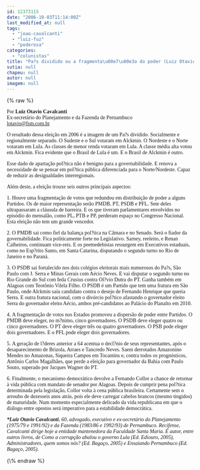 ```yaml
---
id: 12373115
date: "2006-10-03T11:14:00Z"
last_modified_at: null
tags:
  - "joao-cavalcanti"
  - "luiz-fuz"
  - "poderosa"
categories:
  - "colunistas"
title: "Pa?s dividido ou a fragmenta\u00e7\u00e3o do poder (Luiz Otavio Cavalcanti)"
sutia: null
chapeu: null
autor: null
imagem: null
---
```

{\% raw %}
<p><P><FONT face=Verdana>Por <STRONG>Luiz Otavio Cavalcanti</STRONG><BR>Ex-secretário do Planejamento e da Fazenda de Pernambuco<BR></FONT><A href=\"mailto:lotavio@fsm.com.br\"><FONT face=Verdana>lotavio@fsm.com.br</FONT></A></P></p>
<p><P><FONT face=Verdana>O resultado dessa eleição em 2006 é a imagem de um Pa?s dividido. Socialmente e regionalmente separado. O Sudeste e o Sul votaram em Alckmin. O Nordeste e o Norte votaram em Lula. As classes de menor renda votaram em Lula. A classe média alta votou em Alckmin. Fica evidente que o Brasil de Lula é um. E o Brasil de Alckmin é outro. </FONT></P></p>
<p><P><FONT face=Verdana>Esse dado de apartação pol?tica não é benigno para a governabilidade. E renova a necessidade de se pensar em pol?tica pública diferenciada para o Norte/Nordeste. Capaz de reduzir as desigualdades interregionais.</FONT></P></p>
<p><P><FONT face=Verdana>Além deste, a eleição trouxe seis outros principais aspectos:</FONT></P></p>
<p><P><FONT face=Verdana>1.&nbsp;Houve uma fragmentação de votos que redundou em distribuição de poder a alguns Partidos. Os de maior representação serão PMDB, PT, PSDB e PFL. Sete deles ultrapassaram a cláusula de barreira. E os que tiveram parlamentares envolvidos no episódio do mensalão, como PL, PTB e PP, perderam espaço no Congresso Nacional. Esta eleição não tem um grande vencedor.</FONT></P></p>
<p><P><FONT face=Verdana>2.&nbsp;O PMDB sai como fiel da balança pol?tica na Câmara e no Senado. Será o fiador da governabilidade. Fica politicamente forte no Legislativo. Sarney, reeleito, e Renan Calheiros, continuam vice-reis. E os peemedebistas ressurgem em Executivos estaduais, como no Esp?rito Santo, em Santa Catarina, disputando o segundo turno no Rio de Janeiro e no Paraná.</FONT></P></p>
<p><P><FONT face=Verdana>3.&nbsp;O PSDB sai fortalecido nos dois colégios eleitorais mais numerosos do Pa?s, São Paulo com J. Serra e Minas Gerais com Aécio Neves. E vai disputar o segundo turno no Rio Grande do Sul com Ieda Crusius contra Ol?vio Dutra do PT. Ganha também em Alagoas com Teotônio Vilela Filho. O PSDB é um Partido que tem uma fratura em São Paulo, onde Alckmin saiu candidato contra o desejo de Fernando Henrique que queria Serra. E outra fratura nacional, com o divórcio pol?tico afastando o governador eleito Serra do governador eleito Aécio, ambos pré-candidatos ao Palácio do Planalto em 2010. </FONT></P></p>
<p><P><FONT face=Verdana>4.&nbsp;A fragmentação de votos nos Estados promoveu a dispersão de poder entre Partidos. O PMDB deve eleger, no m?nimo, cinco governadores. O PSDB deve eleger quatro ou cinco governadores. O PT deve eleger três ou quatro governadores. O PSB pode eleger dois governadores. E o PFL pode eleger dois governadores.</FONT></P></p>
<p><P><FONT face=Verdana>5.&nbsp;A geração de l?deres anterior a 64 acentua o decl?nio de seus representantes, após o desaparecimento de Brizola, Arraes e Tancredo Neves. Saem derrotados Amazonino Mendes no Amazonas, Siqueira Campos em Tocantins e, contra todos os prognósticos, Antônio Carlos Magalhães, que perde a eleição para governador da Bahia com Paulo Souto, superado por Jacques Wagner do PT. </FONT></P></p>
<p><P><FONT face=Verdana>6.&nbsp;Finalmente, o mecanismo democrático devolve a Fernando Collor a chance de retornar à vida pública com mandato de senador por Alagoas. Depois de cumprir pena pol?tica determinada pela legislação, Collor volta à cena pública brasileira. Certamente sem o arroubo de dezesseis anos atrás, pois ele deve carregar cabelos brancos (mesmo tingidos) de maturidade. Num momento especialmente delicado da vida republicana em que o diálogo entre opostos será imperativo para a estabilidade democrática.</FONT></P></p>
<p><P><FONT face=Verdana><EM><STRONG>*Luiz Otavio Cavalcanti</STRONG>, 60, advogado, executivo e ex-secretário do Planejamento (1975/79 e 1991/92) e da Fazenda (1983/86 e 1992/93) de Pernambuco. Recifense, Cavalcanti dirige hoje a entidade mantenedora da Faculdade Santa Maria. É autor, entre outros livros, de Como a corrupção abalou o governo Lula (Ed. Ediouro, 2005), Administradores, quem somos nós? (Ed. Bagaço, 2005) e Ensaiando Pernambuco (Ed. Bagaço, 2005).</EM></FONT></P> </p>
{\% endraw %}